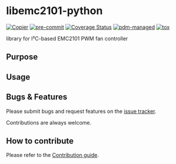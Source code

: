 # libemc2101-python

[![Copier](https://img.shields.io/endpoint?url=https://raw.githubusercontent.com/copier-org/copier/master/img/badge/badge-grayscale-inverted-border-purple.json)](https://github.com/copier-org/copier)
[![pre-commit](https://img.shields.io/badge/pre--commit-enabled-brightgreen?logo=pre-commit)](https://github.com/pre-commit/pre-commit)
[![Coverage Status](https://coveralls.io/repos/github/feeph/libemc2101-python/badge.svg)](https://coveralls.io/github/feeph/libemc2101-python)
[![pdm-managed](https://img.shields.io/endpoint?url=https%3A%2F%2Fcdn.jsdelivr.net%2Fgh%2Fpdm-project%2F.github%2Fbadge.json)](https://pdm-project.org)
[![tox](https://img.shields.io/badge/tox-ab79d2)](https://tox.wiki/)

library for I²C-based EMC2101 PWM fan controller

## Purpose

## Usage

## Bugs & Features

Please submit bugs and request features on the [issue tracker](https://github.com/feeph/libemc2101-python/issues).

Contributions are always welcome.

## How to contribute

Please refer to the [Contribution guide](docs/CONTRIBUTING.md).
